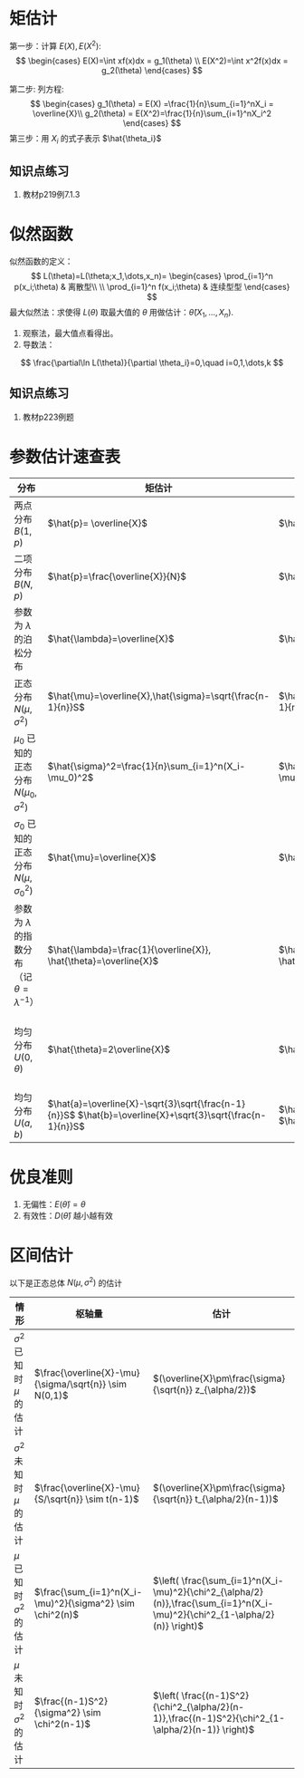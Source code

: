 # 矩估计

第一步：计算 $E(X),E(X^2)$:
$$
\begin{cases}
E(X)=\int xf(x)dx = g_1(\theta) \\
E(X^2)=\int x^2f(x)dx = g_2(\theta)
\end{cases}
$$


第二步: 列方程:
$$
\begin{cases}
g_1(\theta) = E(X) =\frac{1}{n}\sum_{i=1}^nX_i = \overline{X}\\
g_2(\theta) = E(X^2)=\frac{1}{n}\sum_{i=1}^nX_i^2
\end{cases}
$$
第三步：用 $X_i$ 的式子表示 $\hat{\theta_i}$

## 知识点练习

1. 教材p219例7.1.3

# 似然函数

似然函数的定义：
$$
L(\theta)=L(\theta;x_1,\dots,x_n)=
\begin{cases}
\prod_{i=1}^n p(x_i;\theta) & 离散型\\
\\
\prod_{i=1}^n f(x_i;\theta) & 连续型型
\end{cases}
$$
最大似然法：求使得 $L(\theta)$ 取最大值的 $\theta$ 用做估计：$\hat{\theta}(X_1,\dots,X_n)$.

1. 观察法，最大值点看得出。
2. 导数法：

$$
\frac{\partial\ln L(\theta)}{\partial \theta_i}=0,\quad i=0,1,\dots,k
$$


## 知识点练习

1. 教材p223例题

# 参数估计速查表

| 分布                                                   | 矩估计                                                       | 最大似然估计                                                 | 性质                                                         |
| ------------------------------------------------------ | ------------------------------------------------------------ | ------------------------------------------------------------ | ------------------------------------------------------------ |
| 两点分布 $B(1,p)$                                      | $\hat{p}= \overline{X}$                                      | $\hat{p}= \overline{X}$                                      | 有效估计，相合估计                                           |
| 二项分布 $B(N,p)$                                      | $\hat{p}=\frac{\overline{X}}{N}$                             | $\hat{p}=\frac{\overline{X}}{N}$                             | 无偏估计，相合估计                                           |
| 参数为 $\lambda$ 的泊松分布                            | $\hat{\lambda}=\overline{X}$                                 | $\hat{\lambda}=\overline{X}$                                 | 有效估计，相合估计                                           |
| 正态分布 $N(\mu, \sigma^2)$                            | $\hat{\mu}=\overline{X},\hat{\sigma}=\sqrt{\frac{n-1}{n}}S$  | $\hat{\mu}=\overline{X},\hat{\sigma}=\sqrt{\frac{n-1}{n}}S$  | $\hat{\mu}$ 是有效，相合估计；$\hat{\sigma}$ 是有偏，相合估计 |
| $\mu_0$ 已知的正态分布 $N(\mu_0, \sigma^2)$            | $\hat{\sigma}^2=\frac{1}{n}\sum_{i=1}^n(X_i-\mu_0)^2$        | $\hat{\sigma}^2=\frac{1}{n}\sum_{i=1}^n(X_i-\mu_0)^2$        | 有效估计，相合估计                                           |
| $\sigma_0$ 已知的正态分布 $N(\mu, \sigma_0^2)$         | $\hat{\mu}=\overline{X}$                                     | $\hat{\mu}=\overline{X}$                                     | 有效估计，相合估计                                           |
| 参数为 $\lambda$ 的指数分布（记$\theta=\lambda^{-1}$） | $\hat{\lambda}=\frac{1}{\overline{X}}, \hat{\theta}=\overline{X}$ | $\hat{\lambda}=\frac{1}{\overline{X}}, \hat{\theta}=\overline{X}$ | $\hat{\lambda}$ 相合估计；$\hat{\theta}$ 是有效，相合估计    |
| 均匀分布 $U(0, \theta)$                                | $\hat{\theta}=2\overline{X}$                                 | $\hat{\theta}=\underset{i\le n}{\max} X_i$                   | $2\overline{X}$ 是无偏，相合估计；$\underset{i\le n}{\max} X_i$ 是相合估计 |
| 均匀分布 $U(a, b)$                                     | $\hat{a}=\overline{X}-\sqrt{3}\sqrt{\frac{n-1}{n}}S$ $\hat{b}=\overline{X}+\sqrt{3}\sqrt{\frac{n-1}{n}}S$ | $\hat{a}=\underset{i\le n}{\min}X_i,$  $\hat{b}=\underset{i\le n}{\max} X_i$ | 有偏估计，相合估计                                           |



# 优良准则

1. 无偏性：$E(\hat{\theta})=\theta$
2. 有效性：$D(\hat{\theta})$ 越小越有效

#  区间估计

以下是正态总体 $N(\mu,\sigma^2)$ 的估计

| 情形                        | 枢轴量                                                    | 估计                                                         |
| --------------------------- | --------------------------------------------------------- | ------------------------------------------------------------ |
| $\sigma^2$已知时$\mu$的估计 | $\frac{\overline{X}-\mu}{\sigma/\sqrt{n}} \sim N(0,1)$    | $(\overline{X}\pm\frac{\sigma}{\sqrt{n}} z_{\alpha/2})$      |
| $\sigma^2$未知时$\mu$的估计 | $\frac{\overline{X}-\mu}{S/\sqrt{n}} \sim t(n-1)$         | $(\overline{X}\pm\frac{\sigma}{\sqrt{n}} t_{\alpha/2}(n-1))$ |
| $\mu$已知时$\sigma^2$的估计 | $\frac{\sum_{i=1}^n(X_i-\mu)^2}{\sigma^2} \sim \chi^2(n)$ | $\left( \frac{\sum_{i=1}^n(X_i-\mu)^2}{\chi^2_{\alpha/2}(n)},\frac{\sum_{i=1}^n(X_i-\mu)^2}{\chi^2_{1-\alpha/2}(n)} \right)$ |
| $\mu$未知时$\sigma^2$的估计 | $\frac{(n-1)S^2}{\sigma^2} \sim \chi^2(n-1)$              | $\left( \frac{(n-1)S^2}{\chi^2_{\alpha/2}(n-1)},\frac{(n-1)S^2}{\chi^2_{1-\alpha/2}(n-1)} \right)$ |


